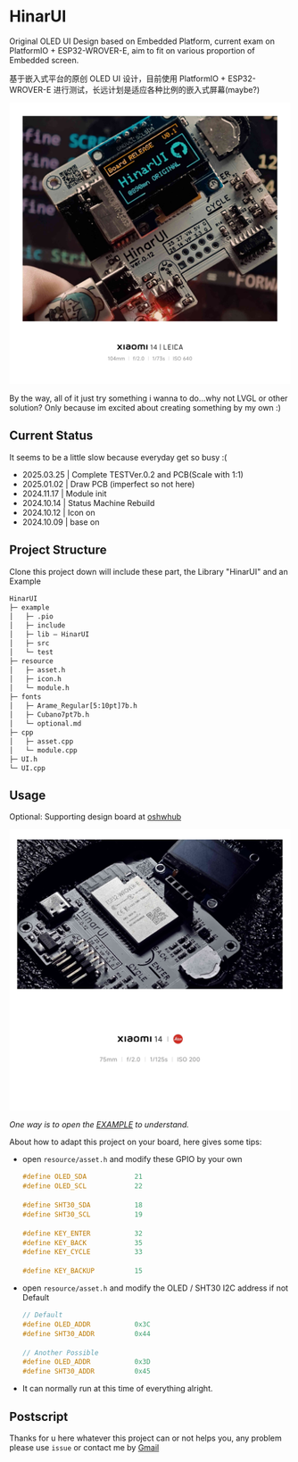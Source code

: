 # HinarUI

Original OLED UI Design based on Embedded Platform, current exam on PlatformIO + ESP32-WROVER-E, aim to fit on various proportion of Embedded screen.

基于嵌入式平台的原创 OLED UI 设计，目前使用 PlatformIO + ESP32-WROVER-E 进行测试，长远计划是适应各种比例的嵌入式屏幕(maybe?)

![cover](pic/cover-2.jpg)

By the way, all of it just try something i wanna to do...why not LVGL or other solution? Only because im excited about creating something by my own :)

## Current Status

It seems to be a little slow because everyday get so busy :(

- 2025.03.25 | Complete TESTVer.0.2 and PCB(Scale with 1:1)
- 2025.01.02 | Draw PCB (imperfect so not here)
- 2024.11.17 | Module init
- 2024.10.14 | Status Machine Rebuild
- 2024.10.12 | Icon on
- 2024.10.09 | base on

## Project Structure

Clone this project down will include these part, the Library "HinarUI" and an Example  

```plaintext
HinarUI
├─ example
│   ├─ .pio
│   ├─ include
│   ├─ lib ― HinarUI
│   ├─ src
│   └─ test
├─ resource
│   ├─ asset.h
│   ├─ icon.h
│   └─ module.h
├─ fonts
│   ├─ Arame_Regular[5:10pt]7b.h
│   ├─ Cubano7pt7b.h
│   └─ optional.md
├─ cpp
│   ├─ asset.cpp
│   └─ module.cpp
├─ UI.h
└─ UI.cpp
```

## Usage

Optional: Supporting design board at [oshwhub](https://oshwhub.com/link_joestar/hinarui-open-source-embedded-sel)  

![cover](pic/cover.jpg)

*One way is to open the [EXAMPLE](/example/README.md) to understand.*

About how to adapt this project on your board, here gives some tips:

- open `resource/asset.h` and modify these GPIO by your own

    ```cpp
    #define OLED_SDA            21
    #define OLED_SCL            22

    #define SHT30_SDA           18
    #define SHT30_SCL           19

    #define KEY_ENTER           32
    #define KEY_BACK            35 
    #define KEY_CYCLE           33

    #define KEY_BACKUP          15
    ```

- open `resource/asset.h` and modify the OLED / SHT30 I2C address if not Default

    ```cpp
    // Default
    #define OLED_ADDR           0x3C
    #define SHT30_ADDR          0x44
    
    // Another Possible
    #define OLED_ADDR           0x3D
    #define SHT30_ADDR          0x45
    ```

- It can normally run at this time of everything alright.

## Postscript

Thanks for u here whatever this project can or not helps you, any problem please use `issue` or contact me by [Gmail](mailto:linkjoestar402212@gmail.com)

